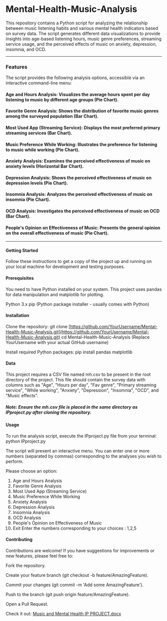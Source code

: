 # Mental-Health-Music-Analysis

This repository contains a Python script for analyzing the relationship between music listening habits and various mental health indicators based on survey data. The script generates different data visualizations to provide insights into age-based listening hours, music genre preferences, streaming service usage, and the perceived effects of music on anxiety, depression, insomnia, and OCD.
___________________________________________________________________________________________________________________________________________________________________

### Features
The script provides the following analysis options, accessible via an interactive command-line menu:

#### Age and Hours Analysis: Visualizes the average hours spent per day listening to music by different age groups (Pie Chart).

#### Favorite Genre Analysis: Shows the distribution of favorite music genres among the surveyed population (Bar Chart).

#### Most Used App (Streaming Service): Displays the most preferred primary streaming services (Bar Chart).

#### Music Preference While Working: Illustrates the preference for listening to music while working (Pie Chart).

#### Anxiety Analysis: Examines the perceived effectiveness of music on anxiety levels (Horizontal Bar Chart).

#### Depression Analysis: Shows the perceived effectiveness of music on depression levels (Pie Chart).

#### Insomnia Analysis: Analyzes the perceived effectiveness of music on insomnia (Pie Chart).

#### OCD Analysis: Investigates the perceived effectiveness of music on OCD (Bar Chart).

#### People's Opinion on Effectiveness of Music: Presents the general opinion on the overall effectiveness of music (Pie Chart).
____________________________________________________________________________________________________________________________________________________________________

#### Getting Started
Follow these instructions to get a copy of the project up and running on your local machine for development and testing purposes.

#### Prerequisites
You need to have Python installed on your system. This project uses pandas for data manipulation and matplotlib for plotting.

Python 3.x
pip (Python package installer - usually comes with Python)

#### Installation
Clone the repository:
git clone [https://github.com/YourUsername/Mental-Health-Music-Analysis.git](https://github.com/YourUsername/Mental-Health-Music-Analysis.git)
cd Mental-Health-Music-Analysis
(Replace YourUsername with your actual GitHub username)

Install required Python packages:
pip install pandas matplotlib

#### Data
This project requires a CSV file named mh.csv to be present in the root directory of the project. This file should contain the survey data with columns such as "Age", "Hours per day", "Fav genre", "Primary streaming service", "While working", "Anxiety", "Depression", "Insomnia", "OCD", and "Music effects".

##### Note: Ensure the mh.csv file is placed in the same directory as IPproject.py after cloning the repository.

#### Usage
To run the analysis script, execute the IPproject.py file from your terminal:
python IPproject.py

The script will present an interactive menu. You can enter one or more numbers (separated by commas) corresponding to the analyses you wish to perform.

Please choose an option:
1. Age and Hours Analysis
2. Favorite Genre Analysis
3. Most Used App (Streaming Service)
4. Music Preference While Working
5. Anxiety Analysis
6. Depression Analysis
7. Insomnia Analysis
8. OCD Analysis
9. People's Opinion on Effectiveness of Music
0. Exit
Enter the numbers corresponding to your choices : 1,2,5

#### Contributing
Contributions are welcome! If you have suggestions for improvements or new features, please feel free to:

Fork the repository.

Create your feature branch (git checkout -b feature/AmazingFeature).

Commit your changes (git commit -m 'Add some AmazingFeature').

Push to the branch (git push origin feature/AmazingFeature).

Open a Pull Request.

Check it out:
[Music and Mental Health IP PROJECT.docx](https://github.com/user-attachments/files/21416083/Music.and.Mental.Health.IP.PROJECT.docx)

